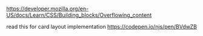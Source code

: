 https://developer.mozilla.org/en-US/docs/Learn/CSS/Building_blocks/Overflowing_content

read this for card layout implementation https://codepen.io/njs/pen/BVdwZB
